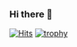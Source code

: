 ### Hi there 👋

<!--
**iho/iho** is a ✨ _special_ ✨ repository because its `README.md` (this file) appears on your GitHub profile.

Here are some ideas to get you started:

- 🔭 I’m currently working on ...
- 🌱 I’m currently learning ...
- 👯 I’m looking to collaborate on ...
- 🤔 I’m looking for help with ...
- 💬 Ask me about ...
- 📫 How to reach me: ...
- 😄 Pronouns: ...
- ⚡ Fun fact: ...
-->
 [![Hits](https://u8views.com/api/v1/github/profiles/4000375/views/day-week-month-total-count.svg)](https://u8views.com/github/iho) 
[![trophy](https://github-profile-trophy.vercel.app/?username=ryo-ma&theme=onedark)](https://github.com/ryo-ma/github-profile-trophy)
